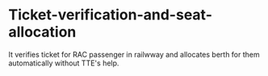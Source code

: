 # Ticket-verification-and-seat-allocation
It verifies ticket for RAC passenger in railwway and allocates berth for them automatically without TTE's help.
